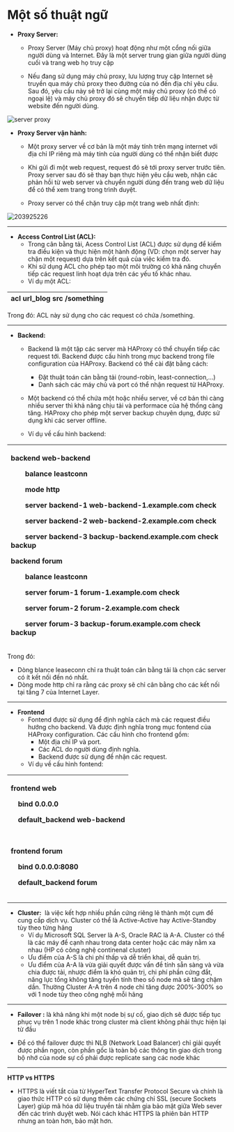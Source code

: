 # Một số thuật ngữ

- **Proxy Server:** 
  - Proxy Server (Máy chủ proxy) hoạt động như một cổng nối giữa người dùng và Internet. Đây là một server trung gian giữa người dùng cuối và trang web họ truy cập



  - Nếu đang sử dụng máy chủ proxy, lưu lượng truy cập Internet sẽ truyền qua máy chủ proxy theo đường của nó đến địa chỉ yêu cầu. Sau đó, yêu cầu này sẽ trở lại cùng một máy chủ proxy (có thể có ngoại lệ) và máy chủ proxy đó sẽ chuyển tiếp dữ liệu nhận được từ website đến người dùng.



![server proxy](https://user-images.githubusercontent.com/43572616/177666783-e76c133b-2c17-4c92-8fab-1385e21f61bd.jpg)




- **Proxy Server vận hành:**
  - Một proxy server về cơ bản là một máy tính trên mạng internet với địa chỉ IP riêng mà máy tính của người dùng có thể nhận biết được



  - Khi gửi đi một web request, request đó sẽ tới proxy server trước tiên. Proxy server sau đó sẽ thay bạn thực hiện yêu cầu web, nhận các phản hồi từ web server và chuyển người dùng đến trang web dữ liệu để có thể xem trang trong trình duyệt.



  - Proxy server có thể chặn truy cập một trang web nhất định:



![203925226](https://user-images.githubusercontent.com/43572616/177666873-73b00f7f-b7be-4e69-8d0a-0a57846461e6.jpg)

***

- **Access Control List (ACL):**
  - Trong cân bằng tải, Acess Control List (ACL) được sử dụng để kiểm tra điều kiện và thực hiện một hành động (VD: chọn một server hay chặn một request) dựa trên kết quả của việc kiểm tra đó. 
 
  - Khi sử dụng ACL cho phép tạo một môi trường có khả năng chuyển tiếp các request linh hoạt dựa trên các yếu tố khác nhau.
 
  - Ví dụ một ACL:

|acl url\_blog        src         /something|
| :- |


Trong đó: ACL này sử dụng cho các request có chứa /something.

***

- **Backend:**
  - Backend là một tập các server mà HAProxy có thể chuyển tiếp các request tới. Backend được cấu hình trong mục backend trong file configuration của HAProxy. Backend có thể cài đặt bằng cách:

    - Đặt thuật toán cân bằng tải (round-robin, least-connection,…)
    - Danh sách các máy chủ và port có thể nhận request từ HAProxy.



  - Một backend có thể chứa một hoặc nhiều server, về cơ bản thì càng nhiều server thì khả năng chịu tải và performace của hệ thống càng tăng. HAProxy cho phép một server backup chuyên dụng, được sử dụng khi các server offline.
 
  - Ví dụ về cấu hình backend:

|<p>backend web-backend</p><p>`    `balance leastconn</p><p>`    `mode http</p><p>`    `server backend-1 web-backend-1.example.com check</p><p>`    `server backend-2 web-backend-2.example.com check</p><p>`    `server backend-3 backup-backend.example.com check backup</p><p>    </p><p>backend forum</p><p>`    `balance leastconn</p><p>`    `server forum-1 forum-1.example.com check</p><p>`    `server forum-2 forum-2.example.com check</p><p>`    `server forum-3 backup-forum.example.com check backup</p>|
| :- |

Trong đó:
  - Dòng blance leaseconn chỉ ra thuật toán cân bằng tải là chọn các server có ít kết nối đến nó nhất.
  - Dòng mode http chỉ ra rằng các proxy sẽ chỉ cân bằng cho các kết nối tại tầng 7 của Internet Layer.

***

- **Frontend**
  - Fontend được sử dụng để định nghĩa cách mà các request điều hướng cho backend. Và được định nghĩa trong mục fontend của HAProxy configuration. Các cấu hình cho frontend gồm:
    - Một địa chỉ IP và port.
    - Các ACL do người dùng định nghĩa.
    - Backend được sử dụng để nhận các request.
  - Ví dụ về cấu hình fontend:

|<p>frontend web</p><p>`  `bind 0.0.0.0</p><p>`  `default\_backend web-backend</p><p> </p><p>frontend forum</p><p>`  `bind 0.0.0.0:8080</p><p>`  `default\_backend forum</p>|
| :- |

***
- **Cluster:**  là việc kết hợp nhiều phần cứng riêng lẻ thành một cụm để cung cấp dịch vụ. Cluster có thể là Active-Active hay Active-Standby tùy theo từng hãng
  - Ví dụ Microsoft SQL Server là A-S, Oracle RAC là A-A. Cluster có thể là các máy để cạnh nhau trong data center hoặc các máy nằm xa nhau (HP có công nghệ continenal cluster)
 
  - Ưu điểm của A-S là chi phí thấp và dễ triển khai, dễ quản trị.
 
  - Ưu điểm của A-A là vừa giải quyết được vấn đề tính sẵn sàng và vừa chia được tải, nhược điểm là khó quản trị, chi phí phần cứng đắt, năng lực tổng không tăng tuyến tính theo số node mà sẽ tăng chậm dần. Thường Cluster A-A trên 4 node chỉ tăng được 200%-300% so với 1 node tùy theo công nghệ mỗi hãng

***

- **Failover :** là khả năng khi một node bị sự cố, giao dịch sẽ được tiếp tục phục vụ trên 1 node khác trong cluster mà client không phải thực hiện lại từ đầu



- Để có thể failover được thì NLB (Network Load Balancer) chỉ giải quyết được phần ngọn, còn phần gốc là toàn bộ các thông tin giao dịch trong bộ nhớ của node sự cố phải được replicate sang các node khác

***
**HTTP vs HTTPS**
* HTTPS là viết tắt của từ HyperText Transfer Protocol Secure và chính là giao thức HTTP có sử dụng thêm các chứng chỉ SSL (secure Sockets Layer) giúp mã hóa dữ liệu truyền tải nhằm gia bảo mật giữa Web sever đến các trình duyệt web. Nói cách khác HTTPS là phiên bản HTTP nhưng an toàn hơn, bảo mật hơn.

